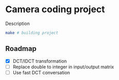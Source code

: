 # Camera coding project

Description
```bash
make # building project
```

## Roadmap
- [x] DCT/IDCT transformation
- [ ] Replace double to integer in input/output matrix
- [ ] Use fast DCT conversation
